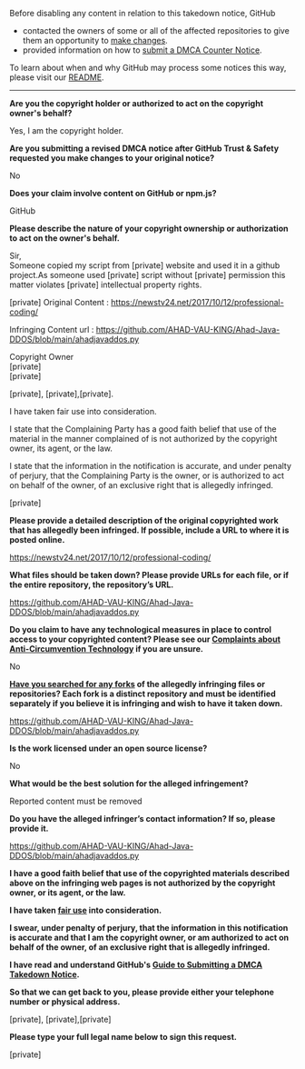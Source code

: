 Before disabling any content in relation to this takedown notice, GitHub
- contacted the owners of some or all of the affected repositories to give them an opportunity to [make changes](https://docs.github.com/en/github/site-policy/dmca-takedown-policy#a-how-does-this-actually-work).
- provided information on how to [submit a DMCA Counter Notice](https://docs.github.com/en/articles/guide-to-submitting-a-dmca-counter-notice).

To learn about when and why GitHub may process some notices this way, please visit our [README](https://github.com/github/dmca/blob/master/README.md#anatomy-of-a-takedown-notice).

---

**Are you the copyright holder or authorized to act on the copyright owner's behalf?**

Yes, I am the copyright holder.

**Are you submitting a revised DMCA notice after GitHub Trust & Safety requested you make changes to your original notice?**

No

**Does your claim involve content on GitHub or npm.js?**

GitHub

**Please describe the nature of your copyright ownership or authorization to act on the owner's behalf.**

Sir,  
Someone copied my script from [private] website and used it in a github project.As someone used [private] script without [private] permission this matter violates [private] intellectual property rights.

[private] Original Content : https://newstv24.net/2017/10/12/professional-coding/

Infringing Content url : https://github.com/AHAD-VAU-KING/Ahad-Java-DDOS/blob/main/ahadjavaddos.py

Copyright Owner  
[private]  
[private]  

[private], [private],[private].

I have taken fair use into consideration.

I state that the Complaining Party has a good faith belief that use of the material in the manner complained of is not authorized by the copyright owner, its agent, or the law.

I state that the information in the notification is accurate, and under penalty of perjury, that the Complaining Party is the owner, or is authorized to act on behalf of the owner, of an exclusive right that is allegedly infringed.

[private]

**Please provide a detailed description of the original copyrighted work that has allegedly been infringed. If possible, include a URL to where it is posted online.**

https://newstv24.net/2017/10/12/professional-coding/

**What files should be taken down? Please provide URLs for each file, or if the entire repository, the repository’s URL.**

https://github.com/AHAD-VAU-KING/Ahad-Java-DDOS/blob/main/ahadjavaddos.py

**Do you claim to have any technological measures in place to control access to your copyrighted content? Please see our <a href="https://docs.github.com/articles/guide-to-submitting-a-dmca-takedown-notice#complaints-about-anti-circumvention-technology">Complaints about Anti-Circumvention Technology</a> if you are unsure.**

No

**<a href="https://docs.github.com/articles/dmca-takedown-policy#b-what-about-forks-or-whats-a-fork">Have you searched for any forks</a> of the allegedly infringing files or repositories? Each fork is a distinct repository and must be identified separately if you believe it is infringing and wish to have it taken down.**

https://github.com/AHAD-VAU-KING/Ahad-Java-DDOS/blob/main/ahadjavaddos.py

**Is the work licensed under an open source license?**

No

**What would be the best solution for the alleged infringement?**

Reported content must be removed

**Do you have the alleged infringer’s contact information? If so, please provide it.**

https://github.com/AHAD-VAU-KING/Ahad-Java-DDOS/blob/main/ahadjavaddos.py

**I have a good faith belief that use of the copyrighted materials described above on the infringing web pages is not authorized by the copyright owner, or its agent, or the law.**

**I have taken <a href="https://www.lumendatabase.org/topics/22">fair use</a> into consideration.**

**I swear, under penalty of perjury, that the information in this notification is accurate and that I am the copyright owner, or am authorized to act on behalf of the owner, of an exclusive right that is allegedly infringed.**

**I have read and understand GitHub's <a href="https://docs.github.com/articles/guide-to-submitting-a-dmca-takedown-notice/">Guide to Submitting a DMCA Takedown Notice</a>.**

**So that we can get back to you, please provide either your telephone number or physical address.**

[private], [private],[private]

**Please type your full legal name below to sign this request.**

[private]  
